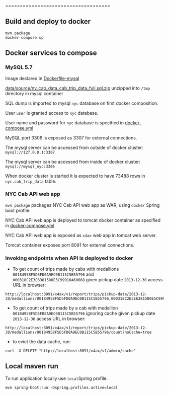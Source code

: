 ====================================
## Build and deploy to docker
 
```
mvn package
docker-compose up
```

## Docker services to compose

### MySQL 5.7 

Image declared in [Dockerfile-mysql](Dockerfile-mysql)

[data/source/ny_cab_data_cab_trip_data_full.sql.zip](data/source/ny_cab_data_cab_trip_data_full.sql.zip)
unzipped into ```/tmp``` directory in mysql container

SQL dump is imported to mysql ```nyc``` database on first docker composition.

User ```user``` is granted access to ```nyc``` database.

User name and password for ```nyc``` database is specified in [docker-compose.yml](docker-compose.yml)

MySQL port 3306 is exposed as 3307 for external connections.

The mysql server can be accessed from outside of docker cluster: ```mysql://127.0.0.1:3307```

The mysql server can be accessed from inside of docker cluster: ```mysql://mysql_nyc:3306```

When docker cluster is started it is expected to have 73488 rows in ```nyc.cab_trip_data``` table.

### NYC Cab API web app

```mvn package``` packages NYC Cab API web app as WAR, using ```docker``` Spring boot profile.
 
NYC Cab API web app is deployed to tomcat docker container as specified in [docker-compose.yml](docker-compose.yml)

NYC Cab API web app is exposed as ```x4ax``` web app in tomcat web server.

Tomcat container exposes port 8091 for external connections.

### Invoking endpoints when API is deployed to docker

* To get count of trips made by cabs with medallions ```00184958F5D5FD0A9EC0B115C5B55796``` and ```000318C2E3E6381580E5C99910A60668``` 
given pickup date ```2013-12-30``` access URL in browser:

```
http://localhost:8091/x4ax/v1/report/trips/pickup-date/2013-12-30/medallions/00184958F5D5FD0A9EC0B115C5B55796,000318C2E3E6381580E5C99910A60668/count	 

```

* To get count of trips made by a cab with medallion ```00184958F5D5FD0A9EC0B115C5B55796``` ignoring cache 
given pickup date ```2013-12-30``` access URL in browser:

```
http://localhost:8091/x4ax/v1/report/trips/pickup-date/2013-12-30/medallions/00184958F5D5FD0A9EC0B115C5B55796/count?noCache=true	 

```

* to evict the data cache, run:

```
curl -X DELETE "http://localhost:8091/x4ax/v1/admin/cache"
```


## Local maven run

To run application locally use ```local```Spring profile.

```
mvn spring-boot:run -Dspring.profiles.active=local
```
